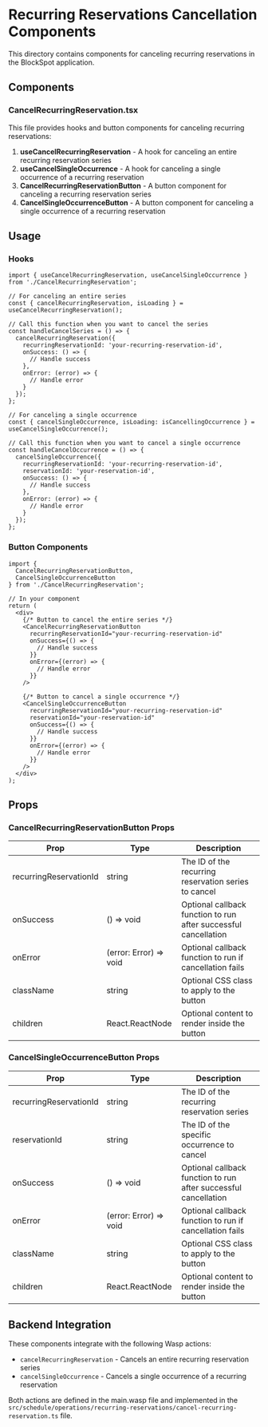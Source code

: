 # Recurring Reservations Cancellation Components

This directory contains components for canceling recurring reservations in the BlockSpot application.

## Components

### CancelRecurringReservation.tsx

This file provides hooks and button components for canceling recurring reservations:

1. **useCancelRecurringReservation** - A hook for canceling an entire recurring reservation series
2. **useCancelSingleOccurrence** - A hook for canceling a single occurrence of a recurring reservation
3. **CancelRecurringReservationButton** - A button component for canceling a recurring reservation series
4. **CancelSingleOccurrenceButton** - A button component for canceling a single occurrence of a recurring reservation

## Usage

### Hooks

```tsx
import { useCancelRecurringReservation, useCancelSingleOccurrence } from './CancelRecurringReservation';

// For canceling an entire series
const { cancelRecurringReservation, isLoading } = useCancelRecurringReservation();

// Call this function when you want to cancel the series
const handleCancelSeries = () => {
  cancelRecurringReservation({
    recurringReservationId: 'your-recurring-reservation-id',
    onSuccess: () => {
      // Handle success
    },
    onError: (error) => {
      // Handle error
    }
  });
};

// For canceling a single occurrence
const { cancelSingleOccurrence, isLoading: isCancellingOccurrence } = useCancelSingleOccurrence();

// Call this function when you want to cancel a single occurrence
const handleCancelOccurrence = () => {
  cancelSingleOccurrence({
    recurringReservationId: 'your-recurring-reservation-id',
    reservationId: 'your-reservation-id',
    onSuccess: () => {
      // Handle success
    },
    onError: (error) => {
      // Handle error
    }
  });
};
```

### Button Components

```tsx
import { 
  CancelRecurringReservationButton, 
  CancelSingleOccurrenceButton 
} from './CancelRecurringReservation';

// In your component
return (
  <div>
    {/* Button to cancel the entire series */}
    <CancelRecurringReservationButton
      recurringReservationId="your-recurring-reservation-id"
      onSuccess={() => {
        // Handle success
      }}
      onError={(error) => {
        // Handle error
      }}
    />
    
    {/* Button to cancel a single occurrence */}
    <CancelSingleOccurrenceButton
      recurringReservationId="your-recurring-reservation-id"
      reservationId="your-reservation-id"
      onSuccess={() => {
        // Handle success
      }}
      onError={(error) => {
        // Handle error
      }}
    />
  </div>
);
```

## Props

### CancelRecurringReservationButton Props

| Prop | Type | Description |
|------|------|-------------|
| recurringReservationId | string | The ID of the recurring reservation series to cancel |
| onSuccess | () => void | Optional callback function to run after successful cancellation |
| onError | (error: Error) => void | Optional callback function to run if cancellation fails |
| className | string | Optional CSS class to apply to the button |
| children | React.ReactNode | Optional content to render inside the button |

### CancelSingleOccurrenceButton Props

| Prop | Type | Description |
|------|------|-------------|
| recurringReservationId | string | The ID of the recurring reservation series |
| reservationId | string | The ID of the specific occurrence to cancel |
| onSuccess | () => void | Optional callback function to run after successful cancellation |
| onError | (error: Error) => void | Optional callback function to run if cancellation fails |
| className | string | Optional CSS class to apply to the button |
| children | React.ReactNode | Optional content to render inside the button |

## Backend Integration

These components integrate with the following Wasp actions:

- `cancelRecurringReservation` - Cancels an entire recurring reservation series
- `cancelSingleOccurrence` - Cancels a single occurrence of a recurring reservation

Both actions are defined in the main.wasp file and implemented in the `src/schedule/operations/recurring-reservations/cancel-recurring-reservation.ts` file. 